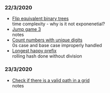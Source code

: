### 22/3/2020
- [Flip equivalent binary trees](https://leetcode.com/problems/flip-equivalent-binary-trees/)  
   time complexity - why is it not exponenetial?
- [Jump game 3](https://leetcode.com/problems/jump-game-iii/)  
   notes
- [Count numbers with unique digits](https://leetcode.com/problems/count-numbers-with-unique-digits/)  
   0s case and base case improperly handled
- [Longest happy prefix](https://leetcode.com/problems/longest-happy-prefix/)  
   rolling hash done without division  
### 23/3/2020
- [Check if there is a valid path in a grid](https://leetcode.com/problems/check-if-there-is-a-valid-path-in-a-grid/)  
   notes
